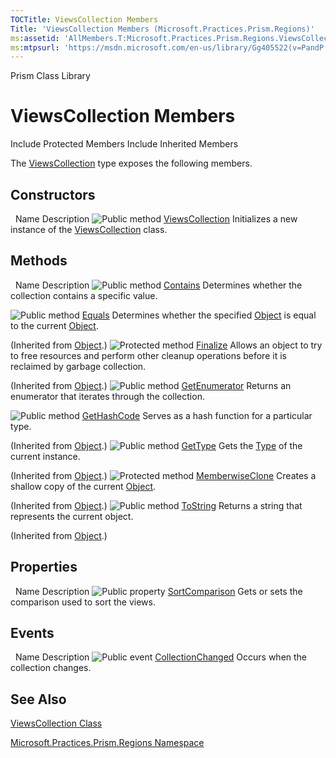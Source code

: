 ```yaml
---
TOCTitle: ViewsCollection Members
Title: 'ViewsCollection Members (Microsoft.Practices.Prism.Regions)'
ms:assetid: 'AllMembers.T:Microsoft.Practices.Prism.Regions.ViewsCollection'
ms:mtpsurl: 'https://msdn.microsoft.com/en-us/library/Gg405522(v=PandP.50)'
---
```


Prism Class Library

ViewsCollection Members
=======================

Include Protected Members
Include Inherited Members

The [ViewsCollection](https://msdn.microsoft.com/t:microsoft.practices.prism.regions.viewscollection) type exposes the following members.

Constructors
------------

<span id="constructorTableToggle"></span>
 
Name
Description
![](https://msdn.microsoft.com/en-us/Gg405522.pubmethod(en-us,PandP.50).gif "Public method")
[ViewsCollection](https://msdn.microsoft.com/m:microsoft.practices.prism.regions.viewscollection.)
Initializes a new instance of the [ViewsCollection](https://msdn.microsoft.com/t:microsoft.practices.prism.regions.viewscollection) class.

Methods
-------

<span id="methodTableToggle"></span>
 
Name
Description
![](https://msdn.microsoft.com/en-us/Gg405522.pubmethod(en-us,PandP.50).gif "Public method")
[Contains](https://msdn.microsoft.com/m:microsoft.practices.prism.regions.viewscollection.contains(system.object))
Determines whether the collection contains a specific value.

![](https://msdn.microsoft.com/en-us/Gg405522.pubmethod(en-us,PandP.50).gif "Public method")
[Equals](http://msdn2.microsoft.com/en-us/library/bsc2ak47)
Determines whether the specified [Object](http://msdn2.microsoft.com/en-us/library/e5kfa45b) is equal to the current [Object](http://msdn2.microsoft.com/en-us/library/e5kfa45b).

(Inherited from [Object](http://msdn2.microsoft.com/en-us/library/e5kfa45b).)
![](https://msdn.microsoft.com/en-us/Gg405522.protmethod(en-us,PandP.50).gif "Protected method")
[Finalize](http://msdn2.microsoft.com/en-us/library/4k87zsw7)
Allows an object to try to free resources and perform other cleanup operations before it is reclaimed by garbage collection.

(Inherited from [Object](http://msdn2.microsoft.com/en-us/library/e5kfa45b).)
![](https://msdn.microsoft.com/en-us/Gg405522.pubmethod(en-us,PandP.50).gif "Public method")
[GetEnumerator](https://msdn.microsoft.com/m:microsoft.practices.prism.regions.viewscollection.getenumerator)
Returns an enumerator that iterates through the collection.

![](https://msdn.microsoft.com/en-us/Gg405522.pubmethod(en-us,PandP.50).gif "Public method")
[GetHashCode](http://msdn2.microsoft.com/en-us/library/zdee4b3y)
Serves as a hash function for a particular type.

(Inherited from [Object](http://msdn2.microsoft.com/en-us/library/e5kfa45b).)
![](https://msdn.microsoft.com/en-us/Gg405522.pubmethod(en-us,PandP.50).gif "Public method")
[GetType](http://msdn2.microsoft.com/en-us/library/dfwy45w9)
Gets the [Type](http://msdn2.microsoft.com/en-us/library/42892f65) of the current instance.

(Inherited from [Object](http://msdn2.microsoft.com/en-us/library/e5kfa45b).)
![](https://msdn.microsoft.com/en-us/Gg405522.protmethod(en-us,PandP.50).gif "Protected method")
[MemberwiseClone](http://msdn2.microsoft.com/en-us/library/57ctke0a)
Creates a shallow copy of the current [Object](http://msdn2.microsoft.com/en-us/library/e5kfa45b).

(Inherited from [Object](http://msdn2.microsoft.com/en-us/library/e5kfa45b).)
![](https://msdn.microsoft.com/en-us/Gg405522.pubmethod(en-us,PandP.50).gif "Public method")
[ToString](http://msdn2.microsoft.com/en-us/library/7bxwbwt2)
Returns a string that represents the current object.

(Inherited from [Object](http://msdn2.microsoft.com/en-us/library/e5kfa45b).)

Properties
----------

<span id="propertyTableToggle"></span>
 
Name
Description
![](https://msdn.microsoft.com/en-us/Gg405522.pubproperty(en-us,PandP.50).gif "Public property")
[SortComparison](https://msdn.microsoft.com/p:microsoft.practices.prism.regions.viewscollection.sortcomparison)
Gets or sets the comparison used to sort the views.

Events
------

<span id="eventTableToggle"></span>
 
Name
Description
![](https://msdn.microsoft.com/en-us/Gg405522.pubevent(en-us,PandP.50).gif "Public event")
[CollectionChanged](https://msdn.microsoft.com/e:microsoft.practices.prism.regions.viewscollection.collectionchanged)
Occurs when the collection changes.

See Also
--------

<span id="seeAlsoToggle"></span>
[ViewsCollection Class](https://msdn.microsoft.com/t:microsoft.practices.prism.regions.viewscollection)

[Microsoft.Practices.Prism.Regions Namespace](https://msdn.microsoft.com/n:microsoft.practices.prism.regions)
